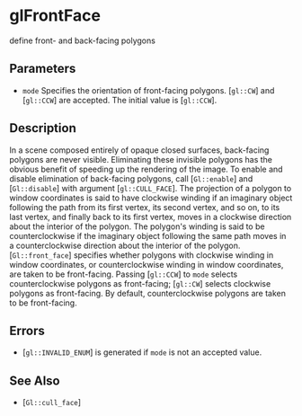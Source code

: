 # glFrontFace
define front- and back-facing polygons

## Parameters
- `mode`
  Specifies the orientation of front-facing polygons. [`gl::CW`] and
  [`gl::CCW`] are accepted. The initial value is [`gl::CCW`].

## Description
In a scene composed entirely of opaque closed surfaces, back-facing
  polygons are never visible. Eliminating these invisible polygons has
  the obvious benefit of speeding up the rendering of the image. To
  enable and disable elimination of back-facing polygons, call
  [`Gl::enable`] and [`Gl::disable`] with argument [`gl::CULL_FACE`].
The projection of a polygon to window coordinates is said to have
  clockwise winding if an imaginary object following the path from its
  first vertex, its second vertex, and so on, to its last vertex, and
  finally back to its first vertex, moves in a clockwise direction about
  the interior of the polygon. The polygon's winding is said to be
  counterclockwise if the imaginary object following the same path moves
  in a counterclockwise direction about the interior of the polygon.
  [`Gl::front_face`] specifies whether polygons with clockwise winding
  in window coordinates, or counterclockwise winding in window
  coordinates, are taken to be front-facing. Passing [`gl::CCW`] to
  `mode` selects counterclockwise polygons as front-facing; [`gl::CW`]
  selects clockwise polygons as front-facing. By default,
  counterclockwise polygons are taken to be front-facing.

## Errors
- [`gl::INVALID_ENUM`] is generated if `mode` is not an accepted value.

## See Also
- [`Gl::cull_face`]
